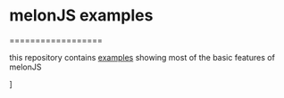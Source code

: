 # melonJS examples
==================

this repository contains [examples](https://melonjs.github.io/examples/) showing most of the basic features of melonJS

]
